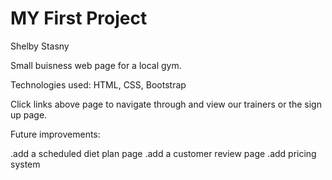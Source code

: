 # MY First Project
Shelby Stasny

Small buisness web page for a local gym.

Technologies used: HTML, CSS, Bootstrap

Click links above page to navigate through and view our trainers or the sign up page.

Future improvements:

.add a scheduled diet plan page
.add a customer review page
.add pricing system 



